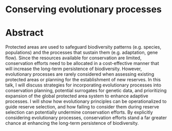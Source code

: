 # Conserving evolutionary processes

# Abstract

Protected areas are used to safeguard biodiversity patterns (e.g. species, populations) and the processes that sustain them (e.g. adaptation, gene flow). Since the resources available for conservation are limited, conservation efforts need to be allocated in a cost-effective manner that will increase the long-term persistence of biodiversity. However, evolutionary processes are rarely considered when assessing existing protected areas or planning for the establishment of new reserves. In this talk, I will discuss strategies for incorporating evolutionary processes into conservation planning, potential surrogates for genetic data, and prioritizing expansion of the global protected area system to enhance adaptive processes. I will show how evolutionary principles can be operationalized to guide reserve selection, and how failing to consider them during reserve selection can potentially undermine conservation efforts. By explicitly considering evolutionary processes, conservation efforts stand a far greater chance at enhancing the long-term persistence of biodiversity.
